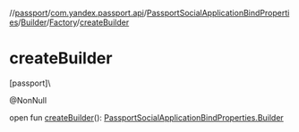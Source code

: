 //[passport](../../../../../index.md)/[com.yandex.passport.api](../../../index.md)/[PassportSocialApplicationBindProperties](../../index.md)/[Builder](../index.md)/[Factory](index.md)/[createBuilder](create-builder.md)

# createBuilder

[passport]\

@NonNull

open fun [createBuilder](create-builder.md)(): [PassportSocialApplicationBindProperties.Builder](../index.md)
